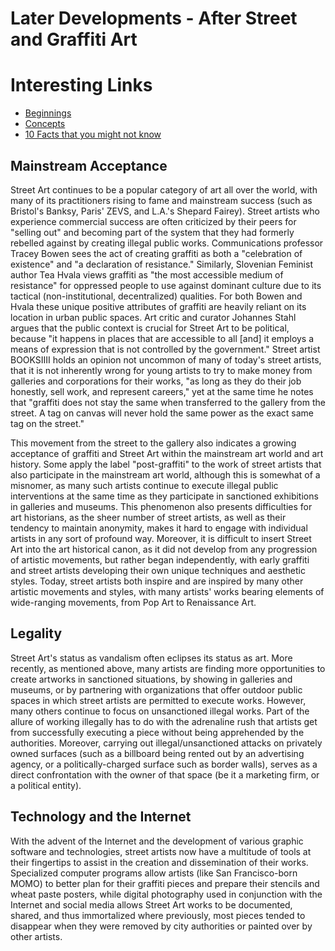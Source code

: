 # Later Developments - After Street and Graffiti Art

# Interesting Links

- [Beginnings](1_Beginnings.md)
- [Concepts](2_Concepts.md)
- [10 Facts that you might not know](10_Facts_Graffiti.md)

## Mainstream Acceptance
Street Art continues to be a popular category of art all over the world, with many of its practitioners rising to fame and mainstream success (such as Bristol's Banksy, Paris' ZEVS, and L.A.'s Shepard Fairey). Street artists who experience commercial success are often criticized by their peers for "selling out" and becoming part of the system that they had formerly rebelled against by creating illegal public works. Communications professor Tracey Bowen sees the act of creating graffiti as both a "celebration of existence" and "a declaration of resistance." Similarly, Slovenian Feminist author Tea Hvala views graffiti as "the most accessible medium of resistance" for oppressed people to use against dominant culture due to its tactical (non-institutional, decentralized) qualities. For both Bowen and Hvala these unique positive attributes of graffiti are heavily reliant on its location in urban public spaces. Art critic and curator Johannes Stahl argues that the public context is crucial for Street Art to be political, because "it happens in places that are accessible to all [and] it employs a means of expression that is not controlled by the government." Street artist BOOKSIIII holds an opinion not uncommon of many of today's street artists, that it is not inherently wrong for young artists to try to make money from galleries and corporations for their works, "as long as they do their job honestly, sell work, and represent careers," yet at the same time he notes that "graffiti does not stay the same when transferred to the gallery from the street. A tag on canvas will never hold the same power as the exact same tag on the street."

This movement from the street to the gallery also indicates a growing acceptance of graffiti and Street Art within the mainstream art world and art history. Some apply the label "post-graffiti" to the work of street artists that also participate in the mainstream art world, although this is somewhat of a misnomer, as many such artists continue to execute illegal public interventions at the same time as they participate in sanctioned exhibitions in galleries and museums. This phenomenon also presents difficulties for art historians, as the sheer number of street artists, as well as their tendency to maintain anonymity, makes it hard to engage with individual artists in any sort of profound way. Moreover, it is difficult to insert Street Art into the art historical canon, as it did not develop from any progression of artistic movements, but rather began independently, with early graffiti and street artists developing their own unique techniques and aesthetic styles. Today, street artists both inspire and are inspired by many other artistic movements and styles, with many artists' works bearing elements of wide-ranging movements, from Pop Art to Renaissance Art.

## Legality
Street Art's status as vandalism often eclipses its status as art. More recently, as mentioned above, many artists are finding more opportunities to create artworks in sanctioned situations, by showing in galleries and museums, or by partnering with organizations that offer outdoor public spaces in which street artists are permitted to execute works. However, many others continue to focus on unsanctioned illegal works. Part of the allure of working illegally has to do with the adrenaline rush that artists get from successfully executing a piece without being apprehended by the authorities. Moreover, carrying out illegal/unsanctioned attacks on privately owned surfaces (such as a billboard being rented out by an advertising agency, or a politically-charged surface such as border walls), serves as a direct confrontation with the owner of that space (be it a marketing firm, or a political entity).

## Technology and the Internet
With the advent of the Internet and the development of various graphic software and technologies, street artists now have a multitude of tools at their fingertips to assist in the creation and dissemination of their works. Specialized computer programs allow artists (like San Francisco-born MOMO) to better plan for their graffiti pieces and prepare their stencils and wheat paste posters, while digital photography used in conjunction with the Internet and social media allows Street Art works to be documented, shared, and thus immortalized where previously, most pieces tended to disappear when they were removed by city authorities or painted over by other artists.

